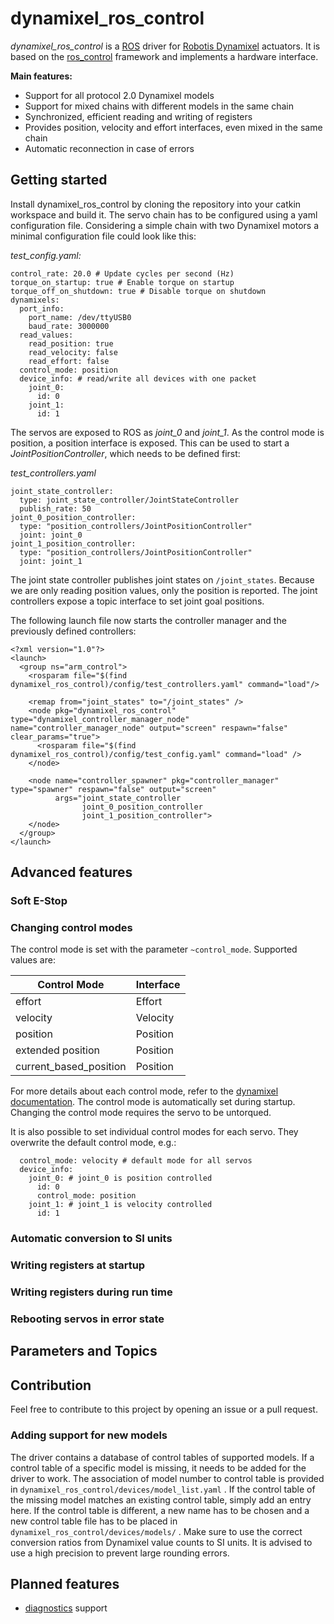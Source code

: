 # dynamixel_ros_control
_dynamixel_ros_control_ is a [ROS](https://www.ros.org/) driver for [Robotis Dynamixel](http://www.robotis.us/dynamixel/) actuators. It is based on the  [ros_control](http://wiki.ros.org/ros_control) framework and implements a hardware interface.

**Main features:**
* Support for all protocol 2.0 Dynamixel models
* Support for mixed chains with different models in the same chain
* Synchronized, efficient reading and writing of registers
* Provides position, velocity and effort interfaces, even mixed in the same chain
* Automatic reconnection in case of errors

## Getting started
Install dynamixel_ros_control by cloning the repository into your catkin workspace and build it.
The servo chain has to be configured using a yaml configuration file. Considering a simple chain with two Dynamixel motors a minimal configuration file could look like this:

_test_config.yaml:_
```
control_rate: 20.0 # Update cycles per second (Hz)
torque_on_startup: true # Enable torque on startup
torque_off_on_shutdown: true # Disable torque on shutdown
dynamixels:
  port_info:
    port_name: /dev/ttyUSB0
    baud_rate: 3000000
  read_values:
    read_position: true
    read_velocity: false
    read_effort: false
  control_mode: position
  device_info: # read/write all devices with one packet
    joint_0:
      id: 0
    joint_1:
      id: 1
```
The servos are exposed to ROS as _joint_0_ and _joint_1_. As the control mode is position, a position interface is exposed. This can be used to start a _JointPositionController_, which needs to be defined first:

_test_controllers.yaml_
```
joint_state_controller:
  type: joint_state_controller/JointStateController
  publish_rate: 50 
joint_0_position_controller:
  type: "position_controllers/JointPositionController"
  joint: joint_0
joint_1_position_controller:
  type: "position_controllers/JointPositionController"
  joint: joint_1
```
The joint state controller publishes joint states on `/joint_states`. Because we are only reading position values, only the position is reported. The joint controllers expose a topic interface to set joint goal positions.

The following launch file now starts the controller manager and the previously defined controllers:
```
<?xml version="1.0"?>
<launch>
  <group ns="arm_control">
    <rosparam file="$(find dynamixel_ros_control)/config/test_controllers.yaml" command="load"/>

    <remap from="joint_states" to="/joint_states" />
    <node pkg="dynamixel_ros_control" type="dynamixel_controller_manager_node" name="controller_manager_node" output="screen" respawn="false" clear_params="true">
      <rosparam file="$(find dynamixel_ros_control)/config/test_config.yaml" command="load" />
    </node>
  
    <node name="controller_spawner" pkg="controller_manager" type="spawner" respawn="false" output="screen"
          args="joint_state_controller 
                joint_0_position_controller
                joint_1_position_controller">    
    </node>
  </group>
</launch>
```

## Advanced features
### Soft E-Stop

### Changing control modes
The control mode is set with the parameter `~control_mode`. Supported values are:

| Control Mode | Interface |
|-|-|
| effort | Effort |
| velocity | Velocity |
| position | Position |
|extended position | Position |
| current_based_position | Position |

For more details about each control mode, refer to the [dynamixel documentation](http://emanual.robotis.com/docs/en/dxl/x/xm430-w350/#operating-mode). 
The control mode is automatically set during startup. Changing the control mode requires the servo to be untorqued.

It is also possible to set individual control modes for each servo. They overwrite the default control mode, e.g.:
```
  control_mode: velocity # default mode for all servos
  device_info:
    joint_0: # joint_0 is position controlled
      id: 0
      control_mode: position
    joint_1: # joint_1 is velocity controlled
	  id: 1
```

### Automatic conversion to SI units
### Writing registers at startup
### Writing registers during run time
### Rebooting servos in error state

## Parameters and Topics

## Contribution
Feel free to contribute to this project by opening an issue or a pull request.
### Adding support for new models
The driver contains a database of control tables of supported models. If a control table of a specific model is missing, it needs to be added for the driver to work. The association of model number to control table is provided in `dynamixel_ros_control/devices/model_list.yaml` . If the control table of the missing model matches an existing control table, simply add an entry here. If the control table is different, a new name has to be chosen and a new control table file has to be placed in `dynamixel_ros_control/devices/models/` . Make sure to use the correct conversion ratios from Dynamixel value counts to SI units. It is advised to use a high precision to prevent large rounding errors.

## Planned features
* [diagnostics](http://wiki.ros.org/diagnostics) support
